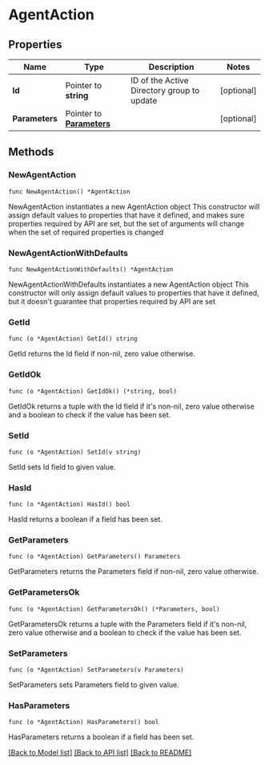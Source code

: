 # AgentAction

## Properties

Name | Type | Description | Notes
------------ | ------------- | ------------- | -------------
**Id** | Pointer to **string** | ID of the Active Directory group to update | [optional] 
**Parameters** | Pointer to [**Parameters**](Parameters.md) |  | [optional] 

## Methods

### NewAgentAction

`func NewAgentAction() *AgentAction`

NewAgentAction instantiates a new AgentAction object
This constructor will assign default values to properties that have it defined,
and makes sure properties required by API are set, but the set of arguments
will change when the set of required properties is changed

### NewAgentActionWithDefaults

`func NewAgentActionWithDefaults() *AgentAction`

NewAgentActionWithDefaults instantiates a new AgentAction object
This constructor will only assign default values to properties that have it defined,
but it doesn't guarantee that properties required by API are set

### GetId

`func (o *AgentAction) GetId() string`

GetId returns the Id field if non-nil, zero value otherwise.

### GetIdOk

`func (o *AgentAction) GetIdOk() (*string, bool)`

GetIdOk returns a tuple with the Id field if it's non-nil, zero value otherwise
and a boolean to check if the value has been set.

### SetId

`func (o *AgentAction) SetId(v string)`

SetId sets Id field to given value.

### HasId

`func (o *AgentAction) HasId() bool`

HasId returns a boolean if a field has been set.

### GetParameters

`func (o *AgentAction) GetParameters() Parameters`

GetParameters returns the Parameters field if non-nil, zero value otherwise.

### GetParametersOk

`func (o *AgentAction) GetParametersOk() (*Parameters, bool)`

GetParametersOk returns a tuple with the Parameters field if it's non-nil, zero value otherwise
and a boolean to check if the value has been set.

### SetParameters

`func (o *AgentAction) SetParameters(v Parameters)`

SetParameters sets Parameters field to given value.

### HasParameters

`func (o *AgentAction) HasParameters() bool`

HasParameters returns a boolean if a field has been set.


[[Back to Model list]](../README.md#documentation-for-models) [[Back to API list]](../README.md#documentation-for-api-endpoints) [[Back to README]](../README.md)



